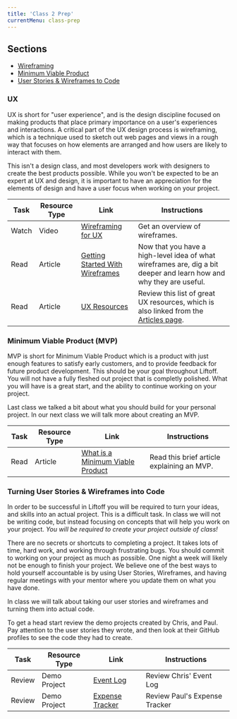 ```yaml
---
title: 'Class 2 Prep'
currentMenu: class-prep
---
```


## Sections

- [Wireframing](#wireframing)
- [Minimum Viable Product](#most-viable-product)
- [User Stories & Wireframes to Code](#user-stories-and-wireframes-to-code)

### UX

UX is short for "user experience", and is the design discipline focused on making products that place primary importance on a user's experiences and interactions. A critical part of the UX design process is wireframing, which is a technique used to sketch out web pages and views in a rough way that focuses on how elements are arranged and how users are likely to interact with them.

This isn't a design class, and most developers work with designers to create the best products possible. While you won't be expected to be an expert at UX and design, it is important to have an appreciation for the elements of design and have a user focus when working on your project.

Task | Resource Type | Link | Instructions
|----|---------------|------|-------------|
Watch | Video | [Wireframing for UX](https://www.youtube.com/watch?v=8-vTd7GRk-w) | Get an overview of wireframes.
Read | Article | [Getting Started With Wireframes](https://www.codementor.io/nicolesaidy/getting-started-with-wireframes-du107vuh7) | Now that you have a high-level idea of what wireframes are, dig a bit deeper and learn how and why they are useful.
Read | Article | [UX Resources](../../articles/ux-resources/) | Review this list of great UX resources, which is also linked from the [Articles page](../../articles/).

### Minimum Viable Product (MVP)

MVP is short for Minimum Viable Product which is a product with just enough features to satisfy early customers, and to provide feedback for future product development. This should be your goal throughout Liftoff. You will not have a fully fleshed out project that is completly polished. What you will have is a great start, and the ability to continue working on your project.

Last class we talked a bit about what you should build for your personal project. In our next class we will talk more about creating an MVP.

Task | Resource Type | Link | Instructions
|----|---------------|------|-------------|
Read | Article | [What is a Minimum Viable Product](https://blog.leanstack.com/minimum-viable-product-mvp-7e280b0b9418) | Read this brief article explaining an MVP.


### Turning User Stories & Wireframes into Code

In order to be successful in Liftoff you will be required to turn your ideas, and skills into an actual project. This is a difficult task. In class we will not be writing code, but instead focusing on concepts that will help you work on your project. *You will be required to create your project outside of class!*

There are no secrets or shortcuts to completing a project. It takes lots of time, hard work, and working through frustrating bugs. You should commit to working on your project as much as possible. One night a week will likely not be enough to finish your project. We believe one of the best ways to hold yourself accountable is by using User Stories, Wireframes, and having regular meetings with your mentor where you update them on what you have done.

In class we will talk about taking our user stories and wireframes and turning them into actual code.

To get a head start review the demo projects created by Chris, and Paul. Pay attention to the user stories they wrote, and then look at their GitHub profiles to see the code they had to create.

Task | Resource Type | Link | Instructions
|----|---------------|------|-------------|
Review | Demo Project | [Event Log](../../demo-projects/event-log) | Review Chris' Event Log
Review | Demo Project | [Expense Tracker](../../demo-projects/expense-tracker) | Review Paul's Expense Tracker